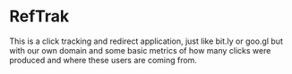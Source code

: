 # RefTrak

This is a click tracking and redirect application, just like bit.ly or goo.gl but with our own domain and some basic metrics of how many clicks were produced and where these users are coming from.
